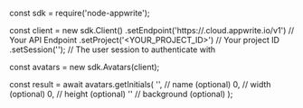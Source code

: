 const sdk = require('node-appwrite');

const client = new sdk.Client()
    .setEndpoint('https://<REGION>.cloud.appwrite.io/v1') // Your API Endpoint
    .setProject('<YOUR_PROJECT_ID>') // Your project ID
    .setSession(''); // The user session to authenticate with

const avatars = new sdk.Avatars(client);

const result = await avatars.getInitials(
    '<NAME>', // name (optional)
    0, // width (optional)
    0, // height (optional)
    '' // background (optional)
);
